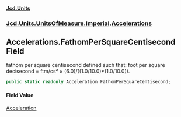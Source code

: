 #### [Jcd.Units](index.md 'index')
### [Jcd.Units.UnitsOfMeasure.Imperial](Jcd.Units.UnitsOfMeasure.Imperial.md 'Jcd.Units.UnitsOfMeasure.Imperial').[Accelerations](Accelerations.md 'Jcd.Units.UnitsOfMeasure.Imperial.Accelerations')

## Accelerations.FathomPerSquareCentisecond Field

fathom per square centisecond defined such that: foot per square decisecond = ftm/cs² ×
(6.0)/((1.0/10.0)*(1.0/10.0)).

```csharp
public static readonly Acceleration FathomPerSquareCentisecond;
```

#### Field Value
[Acceleration](Acceleration.md 'Jcd.Units.UnitTypes.Acceleration')